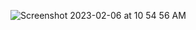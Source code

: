 ![Screenshot 2023-02-06 at 10 54 56 AM](https://user-images.githubusercontent.com/98007283/216893183-41b68654-9ca7-490b-9548-e0c542061575.png)

